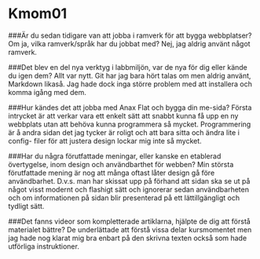 Kmom01
===============================

###Är du sedan tidigare van att jobba i ramverk för att bygga webbplatser? Om ja, vilka ramverk/språk har du jobbat med?
Nej, jag aldrig använt något ramverk.

###Det blev en del nya verktyg i labbmiljön, var de nya för dig eller kände du igen dem?
Allt var nytt. Git har jag bara hört talas om men aldrig använt, Markdown
likaså. Jag hade dock inga större problem med att installera och komma igång med
dem.

###Hur kändes det att jobba med Anax Flat och bygga din me-sida?
Första intrycket är att verkar vara ett enkelt sätt att snabbt kunna få upp en
ny webbplats utan att behöva kunna programmera så mycket. Programmering är å
andra sidan det jag tycker är roligt och att bara sitta och ändra lite i config-
filer för att justera design lockar mig inte så mycket.

###Har du några förutfattade meningar, eller kanske en etablerad övertygelse, inom design och användbarthet för webben?
Min största förutfattade mening är nog att många oftast låter design gå före
användbarhet. D.v.s. man har skissat upp på förhand att sidan ska se ut på något
visst modernt och flashigt sätt och ignorerar sedan användbarheten och om
informationen på sidan blir presenterad på ett lättillgängligt och tydligt sätt.

###Det fanns videor som kompletterade artiklarna, hjälpte de dig att förstå materialet bättre?
De underlättade att förstå vissa delar kursmomentet men jag hade nog klarat
mig bra enbart på den skrivna texten också som hade utförliga instruktioner.
